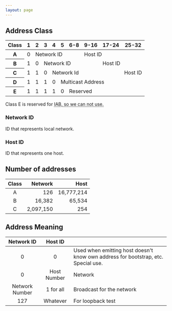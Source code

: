 ```yaml
---
layout: page
---
```


## Address Class

<table>
  <thead>
    <tr>
      <th>Class</th>
      <th>1</th>
      <th>2</th>
      <th>3</th>
      <th>4</th>
      <th>5</th>
      <th>6-8</th>
      <th>9-16</th>
      <th>17-24</th>
      <th>25-32</th>
    </tr>
  </thead>
  <tbody>
    <tr>
      <th>A</th>
      <td>0</td>
      <td colspan="5">Network ID</td>
      <td colspan="3">Host ID</td>
    </tr>
    <tr>
      <th>B</th>
      <td>1</td>
      <td>0</td>
      <td colspan="5">Network ID</td>
      <td colspan="2">Host ID</td>
    </tr>
    <tr>
      <th>C</th>
      <td>1</td>
      <td>1</td>
      <td>0</td>
      <td colspan="5">Network Id</td>
      <td>Host ID</td>
    </tr>
    <tr>
      <th>D</th>
      <td>1</td>
      <td>1</td>
      <td>1</td>
      <td>0</td>
      <td colspan="5">Multicast Address</td>
    </tr>
    <tr>
      <th>E</th>
      <td>1</td>
      <td>1</td>
      <td>1</td>
      <td>1</td>
      <td>0</td>
      <td colspan="4">Reserved</td>
    </tr>
  </tbody>
</table>

Class E is reserved for <abbr title="Internet Activities Board">IAB<abbr>, so we can not use.
  
### Network ID

ID that represents local network.

### Host ID

ID that represents one host.

## Number of addresses

| Class | Network | Host |
|:-:|--:|--:|
| A | 126 |16,777,214 |
| B | 16,382 | 65,534 |
| C | 2,097,150 | 254 |

## Address Meaning

| Network ID | Host ID | |
|:-:|:-:|:--|
| 0 | 0 | Used when emitting host doesn't know own address for bootstrap, etc. Special use. |
| 0 | Host Number | Network |
| Network Number | 1 for all | Broadcast for the network |
| 127 | Whatever | For loopback test |
